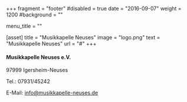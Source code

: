 +++
fragment = "footer"
#disabled = true
date = "2016-09-07"
weight = 1200
#background = ""

menu_title = ""

[asset]
  title = "Musikkapelle Neuses"
  image = "logo.png"
  text = "Musikkapelle Neuses"
  url = "#"
+++

#### Musikkapelle Neuses e.V.

<i class="fas fa-map-pin fa-stack"></i> 97999 Igersheim-Neuses

<i class="fas fa-mobile-alt fa-stack"></i> Tel.: 07931/45242

<i class="fas fa-at fa-stack"></i> E-Mail: info@musikkapelle-neuses.de